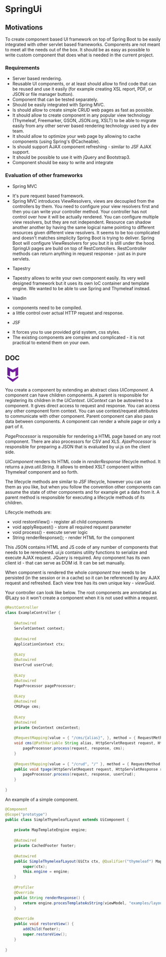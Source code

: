 # SpringUi

## Motivations

To create component based UI framework on top of Spring Boot to be easily integrated with other servlet based frameworks.
Components are not meant to meet all the needs out of the box. It should be as easy as possible to write custom component that does what is needed in the current project.

### Requirements

* Server based rendering.
* Reusable UI components, or at least should allow to find code that can be reused and use it easily (for example creating XSL report, PDF, or JSON or file manager button).
* Component that can be tested separately.
* Should be easily integrated with Spring MVC.
* Is should allow to create simple CRUD web pages as fast as possible.
* It should allow to create component in any popular view technology (Thymeleaf, Freemarker, GSON, JSON.org, XSLT) to be able to migrate easily from any other server based rendering technology  used by a dev team.
* It should allow to optimize your web page by allowing to cache components (using Spring's @Cacheable).
* Is should support AJAX component refreshing - similar to JSF AJAX support.
* It should be possible to use it with jQuery and Bootstrap3.
* Component should be easy to write and integrate

### Evaluation of other frameworks

* Spring MVC
 - It's pure request based framework.
 - Spring MVC introduces ViewResolvers, views are decoupled from the controllers by them.
You need to configure your view resolvers first and then you can write your controller method. Your controller has not control over how it will be actually rendered. 
You can configure multiple view resolvers, but they are not independent. 
Resource can shadow another another by having the same logical name pointing to different resources given different view resolvers.
It seems to be too complicated and doesn't matches simplicity Spring Boot is trying to deliver. Spring Boot will configure ViewResolvers for you but it is still under the hood. 
SpringUi pages are build on top of RestControllers. RestController methods can return anything in request response - just as in pure servlets. 

* Tapestry
 - Tapestry allows to write your own component easily. Its very well designed framework but it uses its own IoC container and template engine. We wanted to be able to use Spring and Thymeleaf instead.

* Vaadin
 - components need to be compiled.
 - a little control over actual HTTP request and response. 

* JSF
 - It forces you to use provided grid system, css styles.
 - The existing components are complex and complicated - it is not practical to extend them on your own.

## DOC


![alt text](https://github.com/adam-p/markdown-here/raw/master/src/common/images/icon48.png "alt")

You create a component by extending an abstract class *UiComponent*.
A component can have children components.
A parent is responsible for registering its children in the *UiContext*.
*UiContext* can be autowired to a component. It gives direct access to request and response. You can access any other component form context.
You can use context/request attributes to communicate with other component. Parent component can also pass data between components.
A component can render a whole page or only a part of it.

*PageProcessor* is responsible for rendering a HTML page based on any root component. There are also processors for CSV and XLS.
*AjaxProcessor* is responsible for preparing a JSON that is evaluated by ui.js on the client side. 

*UiComponent* renders its HTML code in *renderResponse* lifecycle method. It returns a *java.util.String*. It allows to embed XSLT component within Thymeleaf component and so forth.

The lifecycle methods are similar to JSF lifecycle, however you can use them as you like, but when you follow the convention other components can assume the state of other components and for example get a data from it. A parent method is responsible for executing a lifecycle methods of its children.

Lifecycle methods are:

* void restoreView() - register all child components
* void applyRequest() - store all required request parameter
* void process() - execute server logic
* String renderResponse(); - render HTML for the component

This JSON contains HTML and JS code of any number of components that needs to be rerendered.
*ui.js* contains utility functions to serialize and execute AJAX request. JQuery is required.
Any component has its own client id  - that can serve as DOM id. It can be set manually.

When component is rendered the whole *component tree* needs to be persisted (in the session or in a cache) so it can be referenced by any AJAX request and refreshed.
Each view tree has its own unique key - *viewGuid*.

Your controller can look like below. The root components are annotated as @Lazy so it won't create a component when it is not used within a request.

```java
@RestController
class ExampleController {

	@Autowired
	ServletContext context;

	@Autowired
	ApplicationContext ctx;

	@Lazy
	@Autowired
	UserCrud userCrud;

	@Lazy
	@Autowired
	PageProcessor pageProcessor;

	@Lazy
	@Autowired
	CMSPage cms;
	
	@Lazy
	@Autowired
	private CmsContext cmsContext;

	@RequestMapping(value = { "/cms/{alias}", }, method = { RequestMethod.GET, RequestMethod.POST })
	void cms(@PathVariable String alias, HttpServletRequest request, HttpServletResponse response) {h(searchTerm);
		pageProcessor.process(request, response, cms);
	}

	@RequestMapping(value = { "/crud", "/" }, method = { RequestMethod.GET, RequestMethod.POST })
	public void tpage(HttpServletRequest request, HttpServletResponse response) {
		pageProcessor.process(request, response, userCrud);
	}

}
```

An example of a simple component.

```java
@Component
@Scope("prototype")
public class SimpleThymeleafLayout extends UiComponent {

	private MapTemplateEngine engine;

	@Autowired
	private CachedFooter footer;

	@Autowired
	public SimpleThymeleafLayout(UiCtx ctx, @Qualifier("thymeleaf") MapTemplateEngine engine) {
		super(ctx);
		this.engine = engine;
	}

	@Profiler
	@Override
	public String renderResponse() {
		return engine.procesTemplateAsString(viewModel, "examples/layout.xhtml");
	}

	@Override
	public void restoreView() {
		addChild(footer);
		super.restoreView();
	}

}
```